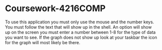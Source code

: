 # Coursework-4216COMP
To use this application you must only use the mouse and the number keys.
You must follow the text that will show up in the shell.
An option will show up on the screen you must enter a number between 1-8 for the type of data you want to see.
If the graph does not show up look at your taskbar the icon for the graph will most likely be there.
